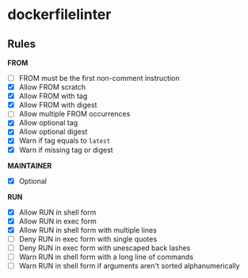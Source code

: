 # dockerfilelinter

## Rules

**FROM**

- [ ] FROM must be the first non-comment instruction
- [x] Allow FROM scratch
- [x] Allow FROM with tag
- [x] Allow FROM with digest
- [ ] Allow multiple FROM occurrences
- [x] Allow optional tag
- [x] Allow optional digest
- [x] Warn if tag equals to `latest`
- [x] Warn if missing tag or digest

**MAINTAINER**

- [x] Optional

**RUN**

- [x] Allow RUN in shell form
- [x] Allow RUN in exec form
- [x] Allow RUN in shell form with multiple lines
- [ ] Deny RUN in exec form with single quotes
- [ ] Deny RUN in exec form with unescaped back lashes
- [ ] Warn RUN in shell form with a long line of commands
- [ ] Warn RUN in shell form if arguments aren't sorted alphanumerically
